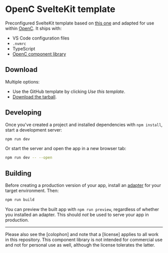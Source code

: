 # OpenC SvelteKit template

Preconfigured SvelteKit template based on [this one](https://github.com/garraflavatra/sveltekit-template) and adapted for use within [OpenC](https://www.openc.nl). It ships with:

- VS Code configuration files
- `.nvmrc`
- TypeScript
- [OpenC component library](https://github.com/openc-bv/design-system)

## Download

Multiple options:

- Use the GitHub template by clicking _Use this template_.
- [Download the tarball](https://github.com/garraflavatra/sveltekit-template/tarball/main).

## Developing

Once you've created a project and installed dependencies with `npm install`, start a development server:

```bash
npm run dev
```

Or start the server and open the app in a new browser tab:

```bash
npm run dev -- --open
```

## Building

Before creating a production version of your app, install an [adapter](https://kit.svelte.dev/docs#adapters) for your target environment. Then:

```bash
npm run build
```

You can preview the built app with `npm run preview`, regardless of whether you installed an adapter. This should _not_ be used to serve your app in production.

---

Please also see the [colophon] and note that a [license] applies to all work in
this repository. This component library is not intended for commercial use and not for personal use as well, although the license tolerates the latter.
